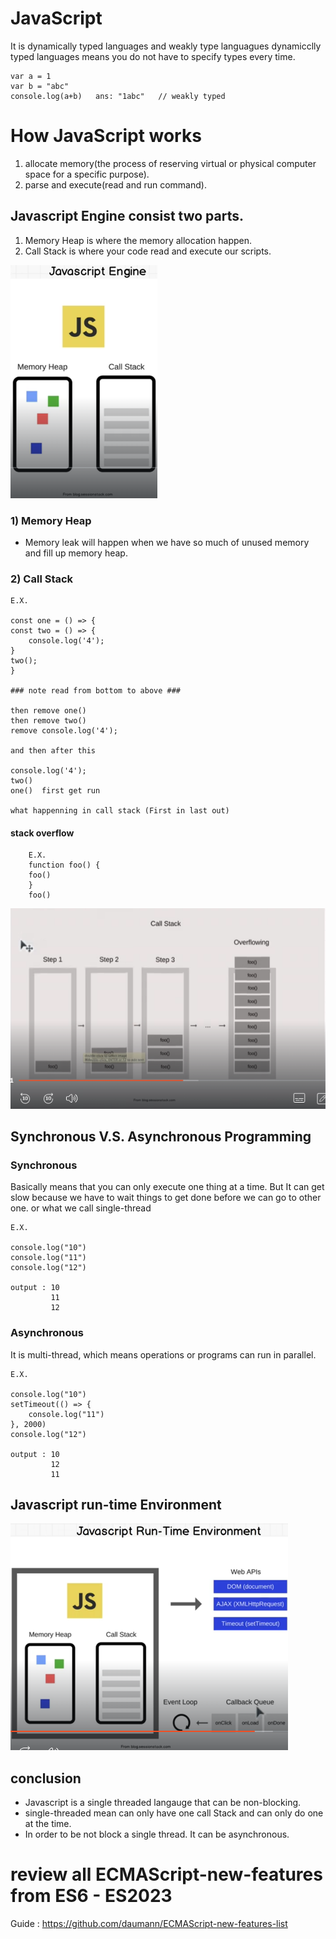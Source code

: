 # JavaScript
It is dynamically typed languages and weakly type languagues
dynamicclly typed languages means you do not have to specify types every time.

    var a = 1
    var b = "abc"
    console.log(a+b)   ans: "1abc"   // weakly typed

# How JavaScript works
1) allocate memory(the process of reserving virtual or physical computer space for a specific purpose).
2) parse and execute(read and run command).
## Javascript Engine consist two parts.
1) Memory Heap is where the memory allocation happen.
2) Call Stack is where your code read and execute our scripts.

![alt text](<Screenshot (65).png>)

### 1) Memory Heap
- Memory leak will happen when we have so much of unused memory and fill up memory heap.
### 2) Call Stack

    E.X.

    const one = () => {
    const two = () => {
        console.log('4');
    }
    two();
    }

    ### note read from bottom to above ###

    then remove one()
    then remove two()
    remove console.log('4');

    and then after this

    console.log('4');
    two()
    one()  first get run

    what happenning in call stack (First in last out)
#### stack overflow
    
        E.X.
        function foo() {
        foo()
        }
        foo()
![alt text](<Screenshot (66).png>)


## Synchronous  V.S. Asynchronous Programming
### Synchronous 
Basically means that you can only execute one thing at a time. But It can get slow because we have to wait things to get done before we can go to other one. or what we call single-thread

    E.X.

    console.log("10")
    console.log("11")
    console.log("12")

    output : 10
             11
             12
### Asynchronous
It is multi-thread, which means operations or programs can run in parallel.
    
    E.X.

    console.log("10")
    setTimeout(() => {
        console.log("11")
    }, 2000)
    console.log("12")

    output : 10
             12
             11
## Javascript run-time Environment
![alt text](<Screenshot (67).png>)
## conclusion
- Javascript is a single threaded langauge that can be non-blocking.
- single-threaded mean can only have one call Stack and can only do one at the time.
- In order to be not block a single thread. It can be asynchronous.

# review all ECMAScript-new-features from ES6 - ES2023

Guide : https://github.com/daumann/ECMAScript-new-features-list
